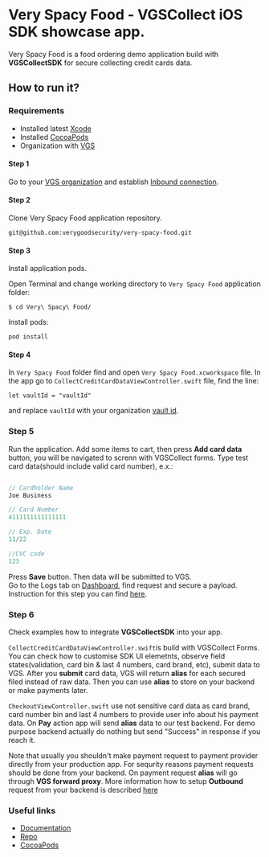 # Very Spacy Food - VGSCollect iOS SDK showcase app.


Very Spacy Food is a food ordering demo application build with **VGSCollectSDK** for secure collecting credit cards data.


## How to run it?
### Requirements

- Installed latest <a href="https://apps.apple.com/us/app/xcode/id497799835?mt=12" target="_blank">Xcode</a>
- Installed <a href="https://guides.cocoapods.org/using/getting-started.html#installation" target="_blank">CocoaPods</a>
- Organization with <a href="https://www.verygoodsecurity.com/">VGS</a>


#### Step 1

Go to your <a href="https://dashboard.verygoodsecurity.com/" target="_blank">VGS organization</a> and establish <a href="https://www.verygoodsecurity.com/docs/getting-started/quick-integration#securing-inbound-connection" target="_blank">Inbound connection</a>. 

#### Step 2

Clone Very Spacy Food application repository.

``git@github.com:verygoodsecurity/very-spacy-food.git``

#### Step 3

Install application pods.

Open Terminal and change working directory to `Very Spacy Food` application folder:

`$ cd Very\ Spacy\ Food/`

Install pods:

`pod install`


#### Step 4

In `Very Spacy Food` folder find and open `Very Spacy Food.xcworkspace` file.
In the app go to `CollectCreditCardDataViewController.swift` file, find the line:

`let vaultId = "vaultId"`

and replace `vaultId` with your organization
 <a href="https://www.verygoodsecurity.com/docs/terminology/nomenclature#vault" target="_blank">vault id</a>. 
 
### Step 5 

Run the application.
Add some items to cart, then press **Add card data** button, you will be navigated to screnn with VGSCollect forms.
Type test card data(should include valid card number), e.x.:

``` swift

// Cardholder Name 
Joe Business

// Card Number   
4111111111111111

// Exp. Date  
11/22

//CVC code
123

```
Press **Save** button. Then data will be submitted to VGS.  
Go to the Logs tab on <a href="http://dashboard.verygoodsecurity.com" target="_blank">Dashboard</a>, find request and secure a payload.  
Instruction for this step you can find <a href="https://www.verygoodsecurity.com/docs/getting-started/quick-integration#securing-inbound-connection" target="_blank">here</a>.

### Step 6

Check examples how to integrate **VGSCollectSDK** into your app.

`CollectCreditCardDataViewController.swift`is build with VGSCollect Forms. You can check how to customise SDK UI elemetnts, observe field states(validation, card bin & last 4 numbers, card brand, etc), submit data to VGS. After you **submit** card data, VGS will return **alias** for each secured filed instead of raw data. Then you can use **alias** to store on your backend or make payments later.

`CheckoutViewController.swift` use not sensitive card data as card brand, card number bin and last 4 numbers to provide user info about his payment data. On **Pay** action app will send **alias** data to our test backend. For demo purpose backend actually do nothing but send "Success" in response if you reach it. 

Note that usually you shouldn't make payment request to payment provider directly from your production app. For sequrity reasons payment requests should be done from your backend. On payment request **alias** will go through **VGS forward proxy**. More information how to setup **Outbound** request from your backend is described <a href="https://www.verygoodsecurity.com/docs/guides/outbound-connection" target="_blank"> here</a> 

### Useful links

- <a href="https://www.verygoodsecurity.com/docs/vgs-collect/ios-sdk/index" target="_blank">Documentation</a> 
- <a href="https://github.com/verygoodsecurity/vgs-collect-ios" target="_blank">Repo</a> 
- <a href="http://cocoapods.org/pods/VGSCollectSDK" target="_blank">CocoaPods</a> 
